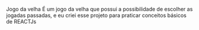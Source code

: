 Jogo da velha 
É um jogo da velha que possui a possibilidade de escolher as jogadas passadas, e eu criei esse projeto para praticar conceitos básicos de REACTJs 



